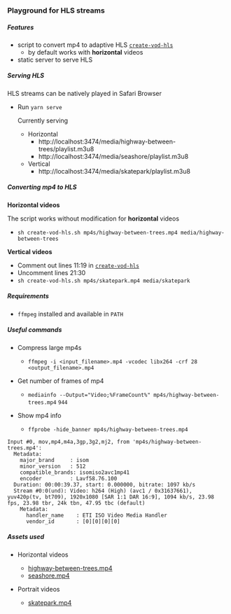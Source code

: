 ### Playground for HLS streams

##### Features
* script to convert mp4 to adaptive HLS [`create-vod-hls`](./create-vod-hls.sh)
  * by default works with **horizontal** videos
* static server to serve HLS


##### Serving HLS
HLS streams can be natively played in Safari Browser
* Run `yarn serve`
  
  Currently serving
  * Horizontal
    * http://localhost:3474/media/highway-between-trees/playlist.m3u8
    * http://localhost:3474/media/seashore/playlist.m3u8
  * Vertical
    * http://localhost:3474/media/skatepark/playlist.m3u8

##### Converting mp4 to HLS
**Horizontal videos**

The script works without modification for **horizontal** videos
* `sh create-vod-hls.sh mp4s/highway-between-trees.mp4 media/highway-between-trees`

**Vertical videos**

* Comment out lines 11:19 in [`create-vod-hls`](./create-vod-hls.sh)
* Uncomment lines 21:30
* `sh create-vod-hls.sh mp4s/skatepark.mp4 media/skatepark`

##### Requirements
* `ffmpeg` installed and available in `PATH`


##### Useful commands

* Compress large mp4s
  * `ffmpeg -i <input_filename>.mp4 -vcodec libx264 -crf 28 <output_filename>.mp4`

* Get number of frames of mp4
  * `mediainfo --Output="Video;%FrameCount%" mp4s/highway-between-trees.mp4`
  `944`

* Show mp4 info
  * `ffprobe -hide_banner mp4s/highway-between-trees.mp4`

```
Input #0, mov,mp4,m4a,3gp,3g2,mj2, from 'mp4s/highway-between-trees.mp4':
  Metadata:
    major_brand     : isom
    minor_version   : 512
    compatible_brands: isomiso2avc1mp41
    encoder         : Lavf58.76.100
  Duration: 00:00:39.37, start: 0.000000, bitrate: 1097 kb/s
  Stream #0:0(und): Video: h264 (High) (avc1 / 0x31637661), yuv420p(tv, bt709), 1920x1080 [SAR 1:1 DAR 16:9], 1094 kb/s, 23.98 fps, 23.98 tbr, 24k tbn, 47.95 tbc (default)
    Metadata:
      handler_name    : ETI ISO Video Media Handler
      vendor_id       : [0][0][0][0]
```
##### Assets used
* Horizontal videos
  * [highway-between-trees.mp4](https://mixkit.co/free-stock-video/highway-between-trees-506/)
  * [seashore.mp4](https://mixkit.co/free-stock-video/top-aerial-shot-of-seashore-with-rocks-1090/)

* Portrait videos
  * [skatepark.mp4](https://mixkit.co/free-stock-video/top-aerial-shot-of-a-skater-skating-on-a-half-1364/)
